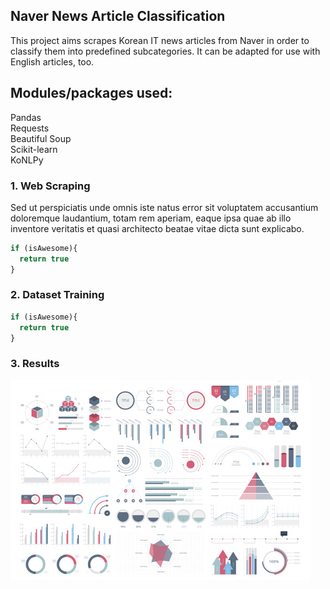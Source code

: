 ## Naver News Article Classification

This project aims scrapes Korean IT news articles from Naver in order to classify them into predefined subcategories. It can be adapted for use with English articles, too.
## Modules/packages used: <br>
Pandas <br> Requests <br> Beautiful Soup <br> Scikit-learn <br> KoNLPy

### 1. Web Scraping

Sed ut perspiciatis unde omnis iste natus error sit voluptatem accusantium doloremque laudantium, totam rem aperiam, eaque ipsa quae ab illo inventore veritatis et quasi architecto beatae vitae dicta sunt explicabo. 

```javascript
if (isAwesome){
  return true
}
```

### 2. Dataset Training

```javascript
if (isAwesome){
  return true
}
```

### 3. Results

<img src="images/dummy_thumbnail.jpg?raw=true"/>

